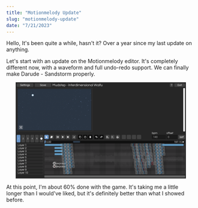 ```yaml
---
title: "Motionmelody Update"
slug: "motionmelody-update"
date: "7/21/2023"
---
```


Hello, It's been quite a while, hasn't it? Over a year since my last update on anything.

Let's start with an update on the Motionmelody editor. It's completely different now, with a waveform and full undo-redo support. We can finally make Darude - Sandstorm properly.

<img src="../assets/Images/bloggeneral/Screenshot 2023-07-21 020812.png" style="width: 90%; display: block; margin-left: auto; margin-right: auto;" alt="">

At this point, I'm about 60% done with the game. It's taking me a little longer than I would've liked, but it's definitely better than what I showed before.